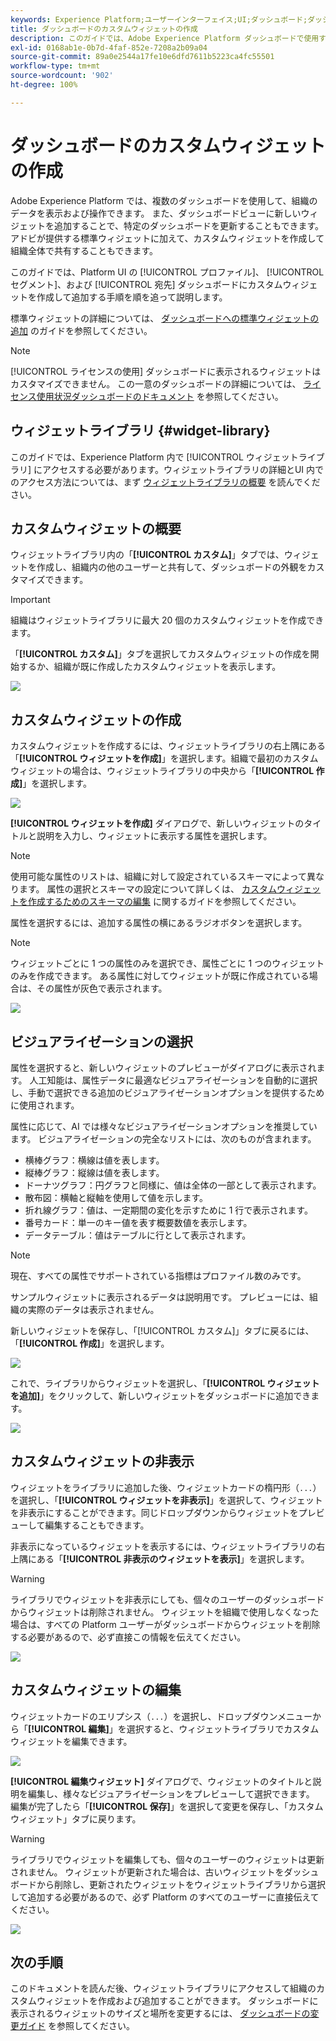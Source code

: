```yaml
---
keywords: Experience Platform;ユーザーインターフェイス;UI;ダッシュボード;ダッシュボード;プロファイル;セグメント;宛先;ライセンス使用;ウィジェット;指標;
title: ダッシュボードのカスタムウィジェットの作成
description: このガイドでは、Adobe Experience Platform ダッシュボードで使用するカスタムウィジェットの作成手順を説明します。
exl-id: 0168ab1e-0b7d-4faf-852e-7208a2b09a04
source-git-commit: 89a0e2544a17fe10e6dfd7611b5223ca4fc55501
workflow-type: tm+mt
source-wordcount: '902'
ht-degree: 100%

---
```


# ダッシュボードのカスタムウィジェットの作成

Adobe Experience Platform では、複数のダッシュボードを使用して、組織のデータを表示および操作できます。 また、ダッシュボードビューに新しいウィジェットを追加することで、特定のダッシュボードを更新することもできます。アドビが提供する標準ウィジェットに加えて、カスタムウィジェットを作成して組織全体で共有することもできます。

このガイドでは、Platform UI の [!UICONTROL プロファイル]、 [!UICONTROL セグメント]、および [!UICONTROL 宛先] ダッシュボードにカスタムウィジェットを作成して追加する手順を順を追って説明します。

標準ウィジェットの詳細については、 [ダッシュボードへの標準ウィジェットの追加](standard-widgets.md) のガイドを参照してください。

>[!NOTE]
>
>[!UICONTROL ライセンスの使用] ダッシュボードに表示されるウィジェットはカスタマイズできません。 この一意のダッシュボードの詳細については、 [ライセンス使用状況ダッシュボードのドキュメント](../guides/license-usage.md) を参照してください。

## ウィジェットライブラリ {#widget-library}

このガイドでは、Experience Platform 内で [!UICONTROL ウィジェットライブラリ] にアクセスする必要があります。ウィジェットライブラリの詳細とUI 内でのアクセス方法については、まず [ウィジェットライブラリの概要](widget-library.md) を読んでください。

## カスタムウィジェットの概要

ウィジェットライブラリ内の「**[!UICONTROL カスタム]**」タブでは、ウィジェットを作成し、組織内の他のユーザーと共有して、ダッシュボードの外観をカスタマイズできます。

>[!IMPORTANT]
>
>組織はウィジェットライブラリに最大 20 個のカスタムウィジェットを作成できます。

「**[!UICONTROL カスタム]**」タブを選択してカスタムウィジェットの作成を開始するか、組織が既に作成したカスタムウィジェットを表示します。

![](../images/customization/custom-widgets.png)

## カスタムウィジェットの作成

カスタムウィジェットを作成するには、ウィジェットライブラリの右上隅にある「**[!UICONTROL ウィジェットを作成]**」を選択します。組織で最初のカスタムウィジェットの場合は、ウィジェットライブラリの中央から「**[!UICONTROL 作成]**」を選択します。

![](../images/customization/create-widget.png)

**[!UICONTROL ウィジェットを作成]** ダイアログで、新しいウィジェットのタイトルと説明を入力し、ウィジェットに表示する属性を選択します。

>[!NOTE]
>
>使用可能な属性のリストは、組織に対して設定されているスキーマによって異なります。 属性の選択とスキーマの設定について詳しくは、 [カスタムウィジェットを作成するためのスキーマの編集](edit-schema.md) に関するガイドを参照してください。

属性を選択するには、追加する属性の横にあるラジオボタンを選択します。

>[!NOTE]
>
>ウィジェットごとに 1 つの属性のみを選択でき、属性ごとに 1 つのウィジェットのみを作成できます。 ある属性に対してウィジェットが既に作成されている場合は、その属性が灰色で表示されます。

![](../images/customization/create-widget-dialog.png)

## ビジュアライゼーションの選択

属性を選択すると、新しいウィジェットのプレビューがダイアログに表示されます。 人工知能は、属性データに最適なビジュアライゼーションを自動的に選択し、手動で選択できる追加のビジュアライゼーションオプションを提供するために使用されます。

属性に応じて、AI では様々なビジュアライゼーションオプションを推奨しています。 ビジュアライゼーションの完全なリストには、次のものが含まれます。

* 横棒グラフ：横線は値を表します。
* 縦棒グラフ：縦線は値を表します。
* ドーナツグラフ：円グラフと同様に、値は全体の一部として表示されます。
* 散布図：横軸と縦軸を使用して値を示します。
* 折れ線グラフ：値は、一定期間の変化を示すために 1 行で表示されます。
* 番号カード：単一のキー値を表す概要数値を表示します。
* データテーブル：値はテーブルに行として表示されます。

>[!NOTE]
>
>現在、すべての属性でサポートされている指標はプロファイル数のみです。
>
>サンプルウィジェットに表示されるデータは説明用です。 プレビューには、組織の実際のデータは表示されません。

新しいウィジェットを保存し、「[!UICONTROL カスタム]」タブに戻るには、「**[!UICONTROL 作成]**」を選択します。

![](../images/customization/create-widget-select-attribute.png)

これで、ライブラリからウィジェットを選択し、「**[!UICONTROL ウィジェットを追加]**」をクリックして、新しいウィジェットをダッシュボードに追加できます。

![](../images/customization/custom-widgets-new.png)

## カスタムウィジェットの非表示

ウィジェットをライブラリに追加した後、ウィジェットカードの楕円形（`...`）を選択し、「**[!UICONTROL ウィジェットを非表示]**」を選択して、ウィジェットを非表示にすることができます。同じドロップダウンからウィジェットをプレビューして編集することもできます。

非表示になっているウィジェットを表示するには、ウィジェットライブラリの右上隅にある「**[!UICONTROL 非表示のウィジェットを表示]**」を選択します。

>[!WARNING]
>
>ライブラリでウィジェットを非表示にしても、個々のユーザーのダッシュボードからウィジェットは削除されません。 ウィジェットを組織で使用しなくなった場合は、すべての Platform ユーザーがダッシュボードからウィジェットを削除する必要があるので、必ず直接この情報を伝えてください。

![](../images/customization/hide-widget.png)

## カスタムウィジェットの編集

ウィジェットカードのエリプシス（`...`）を選択し、ドロップダウンメニューから「**[!UICONTROL 編集]**」を選択すると、ウィジェットライブラリでカスタムウィジェットを編集できます。

![](../images/customization/custom-widget-edit.png)

**[!UICONTROL 編集ウィジェット]** ダイアログで、ウィジェットのタイトルと説明を編集し、様々なビジュアライゼーションをプレビューして選択できます。 編集が完了したら「**[!UICONTROL 保存]**」を選択して変更を保存し、「カスタムウィジェット」タブに戻ります。

>[!WARNING]
>
>ライブラリでウィジェットを編集しても、個々のユーザーのウィジェットは更新されません。 ウィジェットが更新された場合は、古いウィジェットをダッシュボードから削除し、更新されたウィジェットをウィジェットライブラリから選択して追加する必要があるので、必ず Platform のすべてのユーザーに直接伝えてください。

![](../images/customization/edit-widget.png)

## 次の手順

このドキュメントを読んだ後、ウィジェットライブラリにアクセスして組織のカスタムウィジェットを作成および追加することができます。 ダッシュボードに表示されるウィジェットのサイズと場所を変更するには、 [ダッシュボードの変更ガイド](modify.md) を参照してください。
